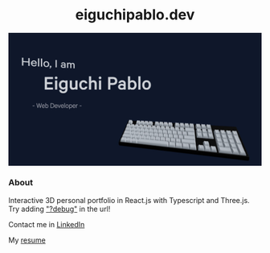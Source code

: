 <h1 align="center">eiguchipablo.dev</h1>
<a href="https://www.eiguchipablo.dev" target="_blank">
  <img align="center" alt="Thumbnail" src="./public/og-image.jpg">
</a>

### About

Interactive 3D personal portfolio in React.js with Typescript and Three.js.
Try adding ["?debug"](https://www.eiguchipablo.dev/?debug) in the url!

Contact me in [LinkedIn](https://www.linkedin.com/in/eiguchipablo/)

My [resume](https://www.eiguchipablo.dev/EiguchiPabloMartin.pdf)
